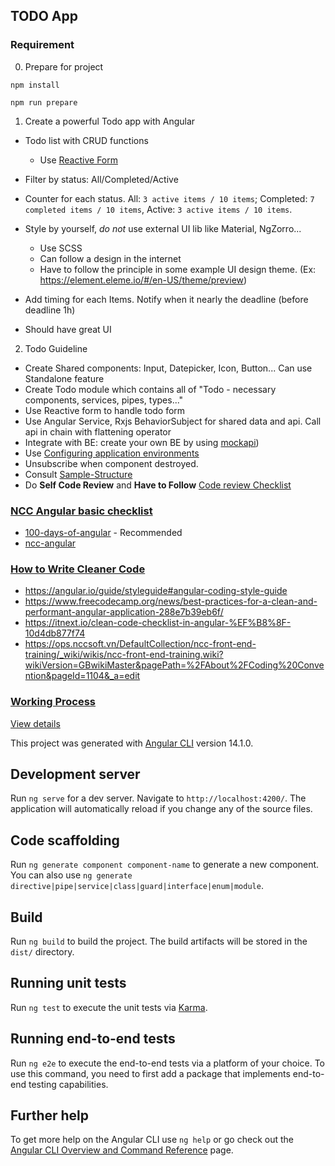 ## TODO App

### Requirement

0. Prepare for project
```
npm install

npm run prepare
```

1. Create a powerful Todo app with Angular

- Todo list with CRUD functions
  - Use [Reactive Form](https://angular.io/guide/reactive-forms)
- Filter by status: All/Completed/Active
- Counter for each status. All: `3 active items / 10 items`; Completed: `7 completed items / 10 items`, Active: `3 active items / 10 items`.
- Style by yourself, _do not_ use external UI lib like Material, NgZorro...

  - Use SCSS
  - Can follow a design in the internet
  - Have to follow the principle in some example UI design theme. (Ex: <https://element.eleme.io/#/en-US/theme/preview>)

- Add timing for each Items. Notify when it nearly the deadline (before deadline 1h)
- Should have great UI

2. Todo Guideline

- Create Shared components: Input, Datepicker, Icon, Button... Can use Standalone feature
- Create Todo module which contains all of "Todo - necessary components, services, pipes, types..."
- Use Reactive form to handle todo form
- Use Angular Service, Rxjs BehaviorSubject for shared data and api. Call api in chain with flattening operator
- Integrate with BE: create your own BE by using [mockapi](https://mockapi.io/docs))
- Use [Configuring application environments](https://angular.io/guide/build#configure-environment-specific-defaults)
- Unsubscribe when component destroyed.
- Consult [Sample-Structure](https://ops.nccsoft.vn/DefaultCollection/ncc-front-end-training/_git/ncc-angular-training?path=%2F&version=GBsample-structure&_a=contents)
- Do **Self Code Review** and **Have to Follow** [Code review Checklist](http://ops.nccsoft.vn/DefaultCollection/ncc-front-end-training/_wiki/wikis/ncc-front-end-training.wiki/2019/Code-review-Checklist)

### [NCC Angular basic checklist](https://github.com/angular-vietnam/100-days-of-angular)
- [100-days-of-angular](https://github.com/angular-vietnam/100-days-of-angular) - Recommended
- [ncc-angular](https://github.com/nccasia/ncc-angular)

### [How to Write Cleaner Code](https://www.freecodecamp.org/news/best-practices-for-a-clean-and-performant-angular-application-288e7b39eb6f/)
- https://angular.io/guide/styleguide#angular-coding-style-guide
- https://www.freecodecamp.org/news/best-practices-for-a-clean-and-performant-angular-application-288e7b39eb6f/
- https://itnext.io/clean-code-checklist-in-angular-%EF%B8%8F-10d4db877f74
- https://ops.nccsoft.vn/DefaultCollection/ncc-front-end-training/_wiki/wikis/ncc-front-end-training.wiki?wikiVersion=GBwikiMaster&pagePath=%2FAbout%2FCoding%20Convention&pageId=1104&_a=edit

### [Working Process](https://ops.nccsoft.vn/DefaultCollection/ncc-front-end-training/_wiki/wikis/ncc-front-end-training.wiki/448/About)

[View details](https://ops.nccsoft.vn/DefaultCollection/ncc-front-end-training/_wiki/wikis/ncc-front-end-training.wiki/448/About)

This project was generated with [Angular CLI](https://github.com/angular/angular-cli) version 14.1.0.

## Development server

Run `ng serve` for a dev server. Navigate to `http://localhost:4200/`. The application will automatically reload if you change any of the source files.

## Code scaffolding

Run `ng generate component component-name` to generate a new component. You can also use `ng generate directive|pipe|service|class|guard|interface|enum|module`.

## Build

Run `ng build` to build the project. The build artifacts will be stored in the `dist/` directory.

## Running unit tests

Run `ng test` to execute the unit tests via [Karma](https://karma-runner.github.io).

## Running end-to-end tests

Run `ng e2e` to execute the end-to-end tests via a platform of your choice. To use this command, you need to first add a package that implements end-to-end testing capabilities.

## Further help

To get more help on the Angular CLI use `ng help` or go check out the [Angular CLI Overview and Command Reference](https://angular.io/cli) page.
